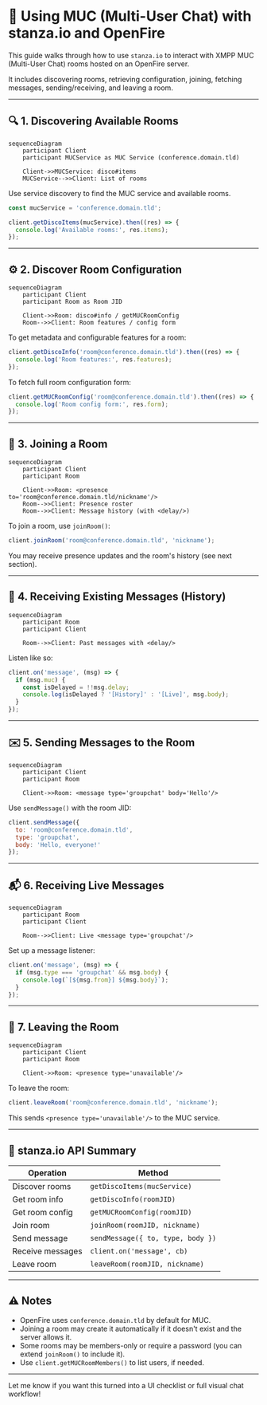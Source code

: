 # 💬 Using MUC (Multi-User Chat) with stanza.io and OpenFire

This guide walks through how to use `stanza.io` to interact with XMPP MUC (Multi-User Chat) rooms hosted on an OpenFire server.

It includes discovering rooms, retrieving configuration, joining, fetching messages, sending/receiving, and leaving a room.

---

## 🔍 1. Discovering Available Rooms

```mermaid
sequenceDiagram
    participant Client
    participant MUCService as MUC Service (conference.domain.tld)

    Client->>MUCService: disco#items
    MUCService-->>Client: List of rooms
```

Use service discovery to find the MUC service and available rooms.

```js
const mucService = 'conference.domain.tld';

client.getDiscoItems(mucService).then((res) => {
  console.log('Available rooms:', res.items);
});
```

---

## ⚙️ 2. Discover Room Configuration

```mermaid
sequenceDiagram
    participant Client
    participant Room as Room JID

    Client->>Room: disco#info / getMUCRoomConfig
    Room-->>Client: Room features / config form
```

To get metadata and configurable features for a room:

```js
client.getDiscoInfo('room@conference.domain.tld').then((res) => {
  console.log('Room features:', res.features);
});
```

To fetch full room configuration form:

```js
client.getMUCRoomConfig('room@conference.domain.tld').then((res) => {
  console.log('Room config form:', res.form);
});
```

---

## 🚪 3. Joining a Room

```mermaid
sequenceDiagram
    participant Client
    participant Room

    Client->>Room: <presence to='room@conference.domain.tld/nickname'/>
    Room-->>Client: Presence roster
    Room-->>Client: Message history (with <delay/>)
```

To join a room, use `joinRoom()`:

```js
client.joinRoom('room@conference.domain.tld', 'nickname');
```

You may receive presence updates and the room's history (see next section).

---

## 📨 4. Receiving Existing Messages (History)

```mermaid
sequenceDiagram
    participant Room
    participant Client

    Room-->>Client: Past messages with <delay/>
```

Listen like so:

```js
client.on('message', (msg) => {
  if (msg.muc) {
    const isDelayed = !!msg.delay;
    console.log(isDelayed ? '[History]' : '[Live]', msg.body);
  }
});
```

---

## ✉️ 5. Sending Messages to the Room

```mermaid
sequenceDiagram
    participant Client
    participant Room

    Client->>Room: <message type='groupchat' body='Hello'/>
```

Use `sendMessage()` with the room JID:

```js
client.sendMessage({
  to: 'room@conference.domain.tld',
  type: 'groupchat',
  body: 'Hello, everyone!'
});
```

---

## 📬 6. Receiving Live Messages

```mermaid
sequenceDiagram
    participant Room
    participant Client

    Room-->>Client: Live <message type='groupchat'/>
```

Set up a message listener:

```js
client.on('message', (msg) => {
  if (msg.type === 'groupchat' && msg.body) {
    console.log(`[${msg.from}] ${msg.body}`);
  }
});
```

---

## 🚪 7. Leaving the Room

```mermaid
sequenceDiagram
    participant Client
    participant Room

    Client->>Room: <presence type='unavailable'/>
```

To leave the room:

```js
client.leaveRoom('room@conference.domain.tld', 'nickname');
```

This sends `<presence type='unavailable'/>` to the MUC service.

---

## 🧾 stanza.io API Summary

| Operation             | Method |
|-----------------------|--------|
| Discover rooms        | `getDiscoItems(mucService)` |
| Get room info         | `getDiscoInfo(roomJID)` |
| Get room config       | `getMUCRoomConfig(roomJID)` |
| Join room             | `joinRoom(roomJID, nickname)` |
| Send message          | `sendMessage({ to, type, body })` |
| Receive messages      | `client.on('message', cb)` |
| Leave room            | `leaveRoom(roomJID, nickname)` |

---

## ⚠️ Notes

- OpenFire uses `conference.domain.tld` by default for MUC.
- Joining a room may create it automatically if it doesn't exist and the server allows it.
- Some rooms may be members-only or require a password (you can extend `joinRoom()` to include it).
- Use `client.getMUCRoomMembers()` to list users, if needed.

---

Let me know if you want this turned into a UI checklist or full visual chat workflow!
